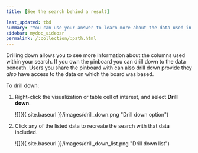 ```yaml
---
title: [See the search behind a result]

last_updated: tbd
summary: "You can use your answer to learn more about the data used in your search."
sidebar: mydoc_sidebar
permalink: /:collection/:path.html
---
```

Drilling down allows you to see more information about the columns used within
your search. If you own the pinboard you can drill down to the data beneath.
Users you share the pinboard with can also drill down provide they _also_
have access to the data on which the board was based.

To drill down:

1. Right-click the visualization or table cell of interest, and select **Drill down**.

     ![]({{ site.baseurl }}/images/drill_down.png "Drill down option")

2. Click any of the listed data to recreate the search with that data included.

     ![]({{ site.baseurl }}/images/drill_down_list.png "Drill down list")
